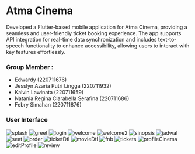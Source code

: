 # Atma Cinema

<p>
Developed a Flutter-based mobile application for Atma Cinema, providing a seamless and user-friendly ticket booking experience. The app supports API integration for real-time data synchronization and includes text-to-speech functionality to enhance accessibility, allowing users to interact with key features effortlessly.
</p>

### Group Member : 
<ul>
    <li>Edwardy (220711676)</li>
    <li>Jesslyn Azaria Putri Lingga (220711932)</li>
    <li>Kalvin Lawinata (220711659)</li>
    <li>Natania Regina Clarabella Serafina (220711686)</li>
    <li>Febry Simahan (220711876)</li>
</ul>

### User Interface
![splash](Backend/public/untukReadme/splash2.png)
![greet](Backend/public/untukReadme/greet2.png)
![login](Backend/public/untukReadme/login2.jng)
![welcome](Backend/public/untukReadme/welcome.png)
![welcome2](Backend/public/untukReadme/welcome2.png)
![sinopsis](Backend/public/untukReadme/sinopsis.png)
![jadwal](Backend/public/untukReadme/jadwal.png)
![seat](Backend/public/untukReadme/seat.png)
![order](Backend/public/untukReadme/order.png)
![ticketDtl](Backend/public/untukReadme/ticketDtl.png)
![movieDtl](Backend/public/untukReadme/movieDtl.png)
![fnb](Backend/public/untukReadme/fnb.png)
![tickets](Backend/public/untukReadme/tickets.png)
![profileCinema](Backend/public/untukReadme/profileCinema.png)
![editProfile](Backend/public/untukReadme/editProfile.png)
![review](Backend/public/untukReadme/review.png)

